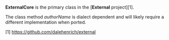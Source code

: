 **ExternalCore** is the primary class in the [**External** project][1].

The class method *authorName* is dialect dependent and will likely require a different implementation when ported.

[1] https://github.com/dalehenrich/external
